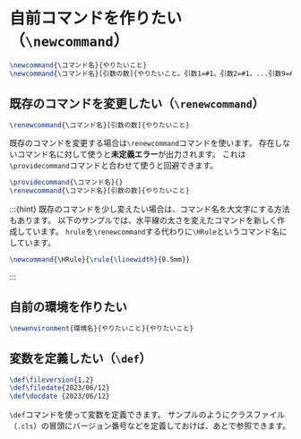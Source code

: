 # 自前コマンドを作りたい（``\newcommand``）

```latex
\newcommand{\コマンド名}{やりたいこと}
\newcommand{\コマンド名}[引数の数]{やりたいこと。引数1=#1。引数2=#1。...引数9=#9。}
```

## 既存のコマンドを変更したい（``\renewcommand``）

```latex
\renewcommand{\コマンド名}[引数の数]{やりたいこと}
```

既存のコマンドを変更する場合は``\renewcommand``コマンドを使います。
存在しないコマンド名に対して使うと**未定義エラー**が出力されます。
これは``\providecommand``コマンドと合わせて使うと回避できます。

```latex
\providecommand{\コマンド名}{}
\renewcommand{\コマンド名}[引数の数]{やりたいこと}
```

:::{hint}
既存のコマンドを少し変えたい場合は、コマンド名を大文字にする方法もあります。
以下のサンプルでは、水平線の太さを変えたコマンドを新しく作成しています。
``hrule``を``\renewcommand``する代わりに``\HRule``というコマンド名にしています。

```latex
\newcommand{\HRule}{\rule{\linewidth}{0.5mm}}
```

:::

## 自前の環境を作りたい

```latex
\newenvironment{環境名}{やりたいこと}{やりたいこと}
```

## 変数を定義したい（``\def``）

```latex
\def\fileversion{1.2}
\def\filedate{2023/06/12}
\def\docdate {2023/06/12}
```

``\def``コマンドを使って変数を定義できます。
サンプルのようにクラスファイル（``.cls``）の冒頭にバージョン番号などを定義しておけば、あとで参照できます。
